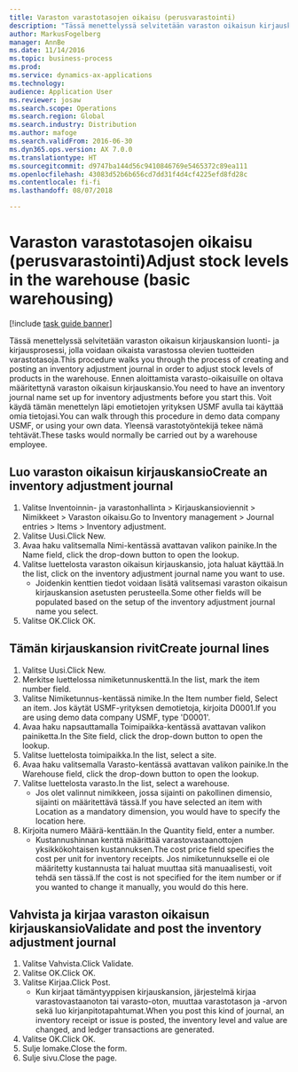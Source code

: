 ```yaml
---
title: Varaston varastotasojen oikaisu (perusvarastointi)
description: "Tässä menettelyssä selvitetään varaston oikaisun kirjauskansion luonti- ja kirjausprosessi, jolla voidaan oikaista varastossa olevien tuotteiden varastotasoja."
author: MarkusFogelberg
manager: AnnBe
ms.date: 11/14/2016
ms.topic: business-process
ms.prod: 
ms.service: dynamics-ax-applications
ms.technology: 
audience: Application User
ms.reviewer: josaw
ms.search.scope: Operations
ms.search.region: Global
ms.search.industry: Distribution
ms.author: mafoge
ms.search.validFrom: 2016-06-30
ms.dyn365.ops.version: AX 7.0.0
ms.translationtype: HT
ms.sourcegitcommit: d9747ba144d56c9410846769e5465372c89ea111
ms.openlocfilehash: 43083d52b6b656cd7dd31f4d4cf4225efd8fd28c
ms.contentlocale: fi-fi
ms.lasthandoff: 08/07/2018

---
```

# <a name="adjust-stock-levels-in-the-warehouse-basic-warehousing"></a><span data-ttu-id="b4ffd-103">Varaston varastotasojen oikaisu (perusvarastointi)</span><span class="sxs-lookup"><span data-stu-id="b4ffd-103">Adjust stock levels in the warehouse (basic warehousing)</span></span>

[!include [task guide banner](../../includes/task-guide-banner.md)]

<span data-ttu-id="b4ffd-104">Tässä menettelyssä selvitetään varaston oikaisun kirjauskansion luonti- ja kirjausprosessi, jolla voidaan oikaista varastossa olevien tuotteiden varastotasoja.</span><span class="sxs-lookup"><span data-stu-id="b4ffd-104">This procedure walks you through the process of creating and posting an inventory adjustment journal in order to adjust stock levels of products in the warehouse.</span></span> <span data-ttu-id="b4ffd-105">Ennen aloittamista varasto-oikaisuille on oltava määritettynä varaston oikaisun kirjauskansio.</span><span class="sxs-lookup"><span data-stu-id="b4ffd-105">You need to have an inventory journal name set up for inventory adjustments before you start this.</span></span> <span data-ttu-id="b4ffd-106">Voit käydä tämän menettelyn läpi emotietojen yrityksen USMF avulla tai käyttää omia tietojasi.</span><span class="sxs-lookup"><span data-stu-id="b4ffd-106">You can walk through this procedure in demo data company USMF, or using your own data.</span></span> <span data-ttu-id="b4ffd-107">Yleensä varastotyöntekijä tekee nämä tehtävät.</span><span class="sxs-lookup"><span data-stu-id="b4ffd-107">These tasks would normally be carried out by a warehouse employee.</span></span>


## <a name="create-an-inventory-adjustment-journal"></a><span data-ttu-id="b4ffd-108">Luo varaston oikaisun kirjauskansio</span><span class="sxs-lookup"><span data-stu-id="b4ffd-108">Create an inventory adjustment journal</span></span>
1. <span data-ttu-id="b4ffd-109">Valitse Inventoinnin- ja varastonhallinta > Kirjauskansioviennit > Nimikkeet > Varaston oikaisu.</span><span class="sxs-lookup"><span data-stu-id="b4ffd-109">Go to Inventory management > Journal entries > Items > Inventory adjustment.</span></span>
2. <span data-ttu-id="b4ffd-110">Valitse Uusi.</span><span class="sxs-lookup"><span data-stu-id="b4ffd-110">Click New.</span></span>
3. <span data-ttu-id="b4ffd-111">Avaa haku valitsemalla Nimi-kentässä avattavan valikon painike.</span><span class="sxs-lookup"><span data-stu-id="b4ffd-111">In the Name field, click the drop-down button to open the lookup.</span></span>
4. <span data-ttu-id="b4ffd-112">Valitse luettelosta varaston oikaisun kirjauskansio, jota haluat käyttää.</span><span class="sxs-lookup"><span data-stu-id="b4ffd-112">In the list, click on the inventory adjustment journal name you want to use.</span></span>
    * <span data-ttu-id="b4ffd-113">Joidenkin kenttien tiedot voidaan lisätä valitsemasi varaston oikaisun kirjauskansion asetusten perusteella.</span><span class="sxs-lookup"><span data-stu-id="b4ffd-113">Some other fields will be populated based on the setup of the inventory adjustment journal name you select.</span></span>  
5. <span data-ttu-id="b4ffd-114">Valitse OK.</span><span class="sxs-lookup"><span data-stu-id="b4ffd-114">Click OK.</span></span>

## <a name="create-journal-lines"></a><span data-ttu-id="b4ffd-115">Tämän kirjauskansion rivit</span><span class="sxs-lookup"><span data-stu-id="b4ffd-115">Create journal lines</span></span>
1. <span data-ttu-id="b4ffd-116">Valitse Uusi.</span><span class="sxs-lookup"><span data-stu-id="b4ffd-116">Click New.</span></span>
2. <span data-ttu-id="b4ffd-117">Merkitse luettelossa nimiketunnuskenttä.</span><span class="sxs-lookup"><span data-stu-id="b4ffd-117">In the list, mark the item number field.</span></span>
3. <span data-ttu-id="b4ffd-118">Valitse Nimiketunnus-kentässä nimike.</span><span class="sxs-lookup"><span data-stu-id="b4ffd-118">In the Item number field, Select an item.</span></span> <span data-ttu-id="b4ffd-119">Jos käytät USMF-yrityksen demotietoja, kirjoita D0001.</span><span class="sxs-lookup"><span data-stu-id="b4ffd-119">If you are using demo data company USMF, type 'D0001'.</span></span>
4. <span data-ttu-id="b4ffd-120">Avaa haku napsauttamalla Toimipaikka-kentässä avattavan valikon painiketta.</span><span class="sxs-lookup"><span data-stu-id="b4ffd-120">In the Site field, click the drop-down button to open the lookup.</span></span>
5. <span data-ttu-id="b4ffd-121">Valitse luettelosta toimipaikka.</span><span class="sxs-lookup"><span data-stu-id="b4ffd-121">In the list, select a site.</span></span>
6. <span data-ttu-id="b4ffd-122">Avaa haku valitsemalla Varasto-kentässä avattavan valikon painike.</span><span class="sxs-lookup"><span data-stu-id="b4ffd-122">In the Warehouse field, click the drop-down button to open the lookup.</span></span>
7. <span data-ttu-id="b4ffd-123">Valitse luettelosta varasto.</span><span class="sxs-lookup"><span data-stu-id="b4ffd-123">In the list, select a warehouse.</span></span>
    * <span data-ttu-id="b4ffd-124">Jos olet valinnut nimikkeen, jossa sijainti on pakollinen dimensio, sijainti on määritettävä tässä.</span><span class="sxs-lookup"><span data-stu-id="b4ffd-124">If you have selected an item with Location as a mandatory dimension, you would have to specify the location here.</span></span>  
8. <span data-ttu-id="b4ffd-125">Kirjoita numero Määrä-kenttään.</span><span class="sxs-lookup"><span data-stu-id="b4ffd-125">In the Quantity field, enter a number.</span></span>
    * <span data-ttu-id="b4ffd-126">Kustannushinnan kenttä määrittää varastovastaanottojen yksikkökohtaisen kustannuksen.</span><span class="sxs-lookup"><span data-stu-id="b4ffd-126">The cost price field specifies the cost per unit for inventory receipts.</span></span> <span data-ttu-id="b4ffd-127">Jos nimiketunnukselle ei ole määritetty kustannusta tai haluat muuttaa sitä manuaalisesti, voit tehdä sen tässä.</span><span class="sxs-lookup"><span data-stu-id="b4ffd-127">If the cost is not specified for the item number or if you wanted to change it manually, you would do this here.</span></span>  

## <a name="validate-and-post-the-inventory-adjustment-journal"></a><span data-ttu-id="b4ffd-128">Vahvista ja kirjaa varaston oikaisun kirjauskansio</span><span class="sxs-lookup"><span data-stu-id="b4ffd-128">Validate and post the inventory adjustment journal</span></span>
1. <span data-ttu-id="b4ffd-129">Valitse Vahvista.</span><span class="sxs-lookup"><span data-stu-id="b4ffd-129">Click Validate.</span></span>
2. <span data-ttu-id="b4ffd-130">Valitse OK.</span><span class="sxs-lookup"><span data-stu-id="b4ffd-130">Click OK.</span></span>
3. <span data-ttu-id="b4ffd-131">Valitse Kirjaa.</span><span class="sxs-lookup"><span data-stu-id="b4ffd-131">Click Post.</span></span>
    * <span data-ttu-id="b4ffd-132">Kun kirjaat tämäntyyppisen kirjauskansion, järjestelmä kirjaa varastovastaanoton tai varasto-oton, muuttaa varastotason ja -arvon sekä luo kirjanpitotapahtumat.</span><span class="sxs-lookup"><span data-stu-id="b4ffd-132">When you post this kind of journal, an inventory receipt or issue is posted, the inventory level and value are changed, and ledger transactions are generated.</span></span>  
4. <span data-ttu-id="b4ffd-133">Valitse OK.</span><span class="sxs-lookup"><span data-stu-id="b4ffd-133">Click OK.</span></span>
5. <span data-ttu-id="b4ffd-134">Sulje lomake.</span><span class="sxs-lookup"><span data-stu-id="b4ffd-134">Close the form.</span></span>
6. <span data-ttu-id="b4ffd-135">Sulje sivu.</span><span class="sxs-lookup"><span data-stu-id="b4ffd-135">Close the page.</span></span>

